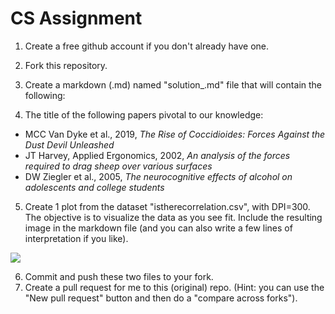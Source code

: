 # CS Assignment

1. Create a free github account if you don't already have one.
2. Fork this repository.
3. Create a markdown (.md) named "solution_<your name>.md" file that will contain the following:
    
4. The title of the following papers pivotal to our knowledge:
  - MCC Van Dyke et al., 2019, *The Rise of Coccidioides: Forces Against the Dust Devil Unleashed* 
  - JT Harvey, Applied Ergonomics, 2002, *An analysis of the forces required to drag sheep over various surfaces*
  - DW Ziegler et al., 2005, *The neurocognitive effects of alcohol on adolescents and college students*
    
5. Create 1 plot from the dataset "istherecorrelation.csv", with DPI=300. The objective is to visualize the data as you see fit. Include the resulting image in the markdown file (and you can also write a few lines of interpretation if you like).

![](CS_Assignment/CS_Assignment_capture.JPG)

6. Commit and push these two files to your fork.
7. Create a pull request for me to this (original) repo. (Hint: you can use the "New pull request" button and then do a "compare across forks").
